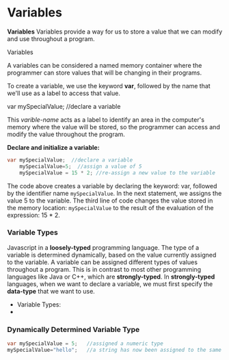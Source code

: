 # Variables

**Variables** 
Variables provide a way for us to store a value that we can modify and use throughout a program.

Variables 

A variables can be considered a named memory container where the programmer can store values that will be changing in their programs.

To create a variable, we use the keyword **var**, followed by the name that we'll use as a label to access that value.

  var mySpecialValue;  //declare a variable  

This _varible-name_ acts as a label to identify an area in the computer's memory where the value will be stored, so the programmer can access and modify the value throughout the program. 

**Declare and initialize a variable:**

```java
var mySpecialValue;  //declare a variable
    mySpecialValue=5;  //assign a value of 5
    mySpecialValue = 15 * 2; //re-assign a new value to the variable
```

The code above creates a variable by declaring the keyword: var, followed by the identifier name  `mySpecialValue`. In the next statement, we assigns the value 5 to the variable. The third line of code changes the value stored in the memory location: `mySpecialValue`  to the result of the evaluation of the expression: 15 \* 2.

### Variable Types

Javascript in a **loosely-typed** programming language. The type of a variable is determined dynamically, based on the value currently assigned to the variable.  A variable can be assigned different types of values throughout a program. This is in contrast to most other programming languages like Java or C++, which are **strongly-typed**.  In **strongly-typed** languages, when we want to declare a variable, we must first specify the **data-type** that we want to use.

* Variable Types:   
* 
### Dynamically Determined Variable Type

```java
var mySpecialValue = 5;   //assigned a numeric type
mySpecialValue="hello";   //a string has now been assigned to the same variable
```



